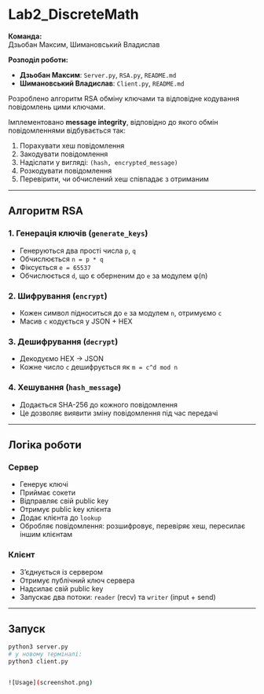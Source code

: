 # Lab2_DiscreteMath

**Команда:**  
Дзьобан Максим, Шимановський Владислав

**Розподіл роботи:**  
- **Дзьобан Максим**: `Server.py`, `RSA.py`, `README.md`  
- **Шимановський Владислав**: `Client.py`, `README.md`


Розроблено алгоритм RSA обміну ключами та відповідне кодування повідомлень цими ключами.

Імплементовано **message integrity**, відповідно до якого обмін повідомленнями відбувається так:
1. Порахувати хеш повідомлення
2. Закодувати повідомлення
3. Надіслати у вигляді: `(hash, encrypted_message)`
4. Розкодувати повідомлення
5. Перевірити, чи обчислений хеш співпадає з отриманим

---

## Алгоритм RSA

### 1. Генерація ключів (`generate_keys`)
- Генеруються два прості числа `p`, `q`
- Обчислюється `n = p * q`
- Фіксується `e = 65537`
- Обчислюється `d`, що є оберненим до `e` за модулем φ(n)

### 2. Шифрування (`encrypt`)
- Кожен символ підноситься до `e` за модулем `n`, отримуємо `c`
- Масив `c` кодується у JSON + HEX

### 3. Дешифрування (`decrypt`)
- Декодуємо HEX → JSON
- Кожне число `c` дешифрується як `m = c^d mod n`

### 4. Хешування (`hash_message`)
- Додається SHA-256 до кожного повідомлення
- Це дозволяє виявити зміну повідомлення під час передачі

---

## Логіка роботи

### Сервер
- Генерує ключі
- Приймає сокети
- Відправляє свій public key
- Отримує public key клієнта
- Додає клієнта до `lookup`
- Обробляє повідомлення: розшифровує, перевіряє хеш, пересилає іншим клієнтам

### Клієнт
- З’єднується із сервером
- Отримує публічний ключ сервера
- Надсилає свій public key
- Запускає два потоки: `reader` (recv) та `writer` (input + send)

---

## Запуск

```bash
python3 server.py
# у новому терміналі:
python3 client.py


![Usage](screenshot.png)
